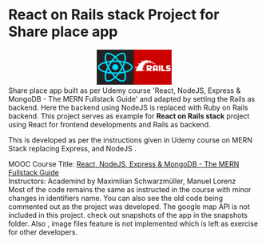 # React on Rails stack Project for Share place app
 <center><img src="react on rails.png" alt="React on Rails logo" width="150" height="70"></center>
Share place app built as per Udemy course 'React, NodeJS, Express &amp; MongoDB - The MERN Fullstack Guide' and adapted by setting the Rails as backend. Here the backend using NodeJS is replaced with Ruby on Rails backend. This project serves as example for <b>React on Rails stack</b> project using React for frontend developments and Rails as backend.

This is developed as per the instructions given in Udemy course on MERN Stack replacing Express, and NodeJS .<BR> 

MOOC Course Title: [React, NodeJS, Express & MongoDB - The MERN Fullstack Guide](https://www.udemy.com/course/react-nodejs-express-mongodb-the-mern-fullstack-guide/)
<BR>Instructors: Academind by Maximilian Schwarzmüller, Manuel Lorenz
<BR>Most of the code remains the same as instructed in the course with minor changes in identifiers name. You can also see the old code being commented out as the project was developed. The google map API is not included in this project. check out snapshots of the app in the snapshots folder. Also , image files feature is not implemented which is left as exercise for other developers.
